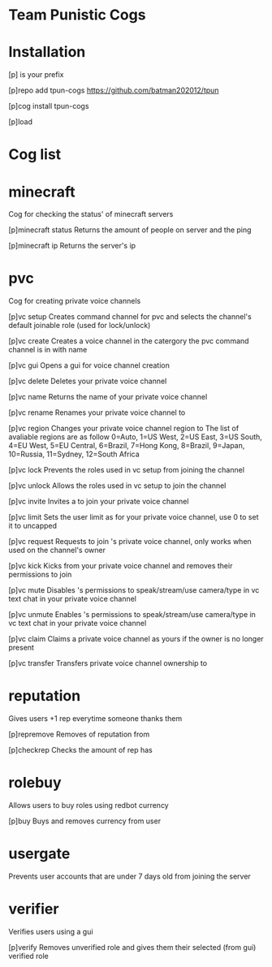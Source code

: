 # Team Punistic Cogs

# Installation

[p] is your prefix

[p]repo add tpun-cogs https://github.com/batman202012/tpun

[p]cog install tpun-cogs <cog-name>
  
[p]load <cog-name>
  
  
  
  
# Cog list
  
  
# minecraft

Cog for checking the status' of minecraft servers  

[p]minecraft status <server>
Returns the amount of people on server and the ping
  
[p]minecraft ip <server>
Returns the server's ip
  
  
# pvc
  
Cog for creating private voice channels
  
[p]vc setup
Creates command channel for pvc and selects the channel's default joinable role (used for lock/unlock)

[p]vc create <name>
Creates a voice channel in the catergory the pvc command channel is in with name <name>
  
[p]vc gui
Opens a gui for voice channel creation
  
[p]vc delete
Deletes your private voice channel
  
[p]vc name
Returns the name of your private voice channel
  
[p]vc rename <name>
Renames your private voice channel to <name>

[p]vc region <int>
Changes your private voice channel region to <int>
The list of avaliable regions are as follow 0=Auto, 1=US West, 2=US East, 3=US South, 4=EU West, 5=EU Central, 6=Brazil, 7=Hong Kong, 8=Brazil, 9=Japan, 10=Russia, 11=Sydney, 12=South Africa
  
[p]vc lock
Prevents the roles used in vc setup from joining the channel
  
[p]vc unlock
Allows the roles used in vc setup to join the channel
  
[p]vc invite <user mention>
Invites a <user> to join your private voice channel
  
[p]vc limit <int>
Sets the user limit as <int> for your private voice channel, use 0 to set it to uncapped
  
[p]vc request <user mention>
Requests to join <user>'s private voice channel, only works when used on the channel's owner
  
[p]vc kick <user mention>
Kicks <user> from your private voice channel and removes their permissions to join
  
[p]vc mute <user mention>
Disables <user>'s permissions to speak/stream/use camera/type in vc text chat in your private voice channel

[p]vc unmute <user mention>
Enables <user>'s permissions to speak/stream/use camera/type in vc text chat in your private voice channel
  
[p]vc claim
Claims a private voice channel as yours if the owner is no longer present
  
[p]vc transfer <user mention>
Transfers private voice channel ownership to <user>

  
# reputation
  
Gives users +1 rep everytime someone thanks them

[p]repremove <user mention> <amount to remove>
Removes <amount> of reputation from <user>
  
[p]checkrep <user mention>
Checks the amount of rep <user> has

  
# rolebuy

Allows users to buy roles using redbot currency
  
[p]buy <role mention>
Buys <role> and removes currency from user

  
# usergate
  
Prevents user accounts that are under 7 days old from joining the server
  
  
# verifier
  
Verifies users using a gui
  
[p]verify <user mention>
Removes <user> unverified role and gives them their selected (from gui) verified role
